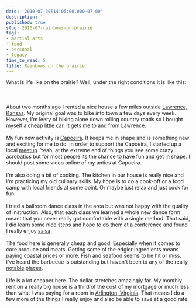 ```yaml
---
date: '2010-07-30T14:05:00.000-07:00'
description: ''
published: true
slug: 2010-07-rainbows-on-prairie
tags:
- martial arts
- food
- personal
- legacy
time_to_read: 5
title: Rainbows on the prairie
---
```


What is life like on the prairie? Well, under the right conditions it is like this:<br /><br /> <br /><br />About two months ago I rented a nice house a few miles outside <a href="http://en.wikipedia.org/wiki/Lawrence,_Kansas">Lawrence, Kansas</a>. My original goal was to bike into town a few days every week. However, I'm&nbsp;leery&nbsp;of biking alone down rolling country roads so I bought myself a <a href="http://en.wikipedia.org/wiki/Dodge_Neon">cheap little car</a>. It gets me to and from Lawrence.<br /><br />My fun new activity is <a href="http://en.wikipedia.org/wiki/Capoeira">Capoeira</a>. It keeps me in shape and is something new and exciting for me to do. In order to support the Capoeira, I started up a local <a href="http://www.meetup.com/beribazu/">meetup</a>. Yeah, at the extreme end of things you see some crazy acrobatics but for most people its the chance to have fun and get in shape. I should post some video online of my antics at Capoeira.<br /><br />I'm also doing a bit of cooking. The kitchen in our house is really nice and I'm practicing my old culinary skills. My hope is to do a cook-off or a food camp with local friends at some point. Or maybe just relax and just cook for fun.<br /><br />I tried a ballroom dance class in the area but was not happy with the quality of instruction. Also, that each class we learned a whole new dance form meant that you never really got comfortable with a single method. That said, I did learn some nice steps and hope to do them at a conference and found I really enjoy <a href="http://en.wikipedia.org/wiki/Salsa_(dance)">salsa</a>.<br /><br />The food here is generally cheap and good. Especially when it comes to core produce and meats. Getting some of the edgier ingredients means paying coastal prices or more. Fish and seafood seems to be hit or miss. I've heard the barbecue is outstanding but haven't been to any of the really <a href="http://www.gatesbbq.com/">notable</a> <a href="http://www.oklahomajoesbbq.com/restaurant/">places</a>.<br /><br />Life is a lot cheaper here. The dollar stretches amazingly far. My monthly rent on a really big house is a third of the cost of my mortgage or much less than what I was paying for a room in <a href="http://en.wikipedia.org/wiki/Arlington_County,_Virginia">Arlington, Virginia</a>. That means I do a few more of the things I really enjoy and also be able to save at a good rate.